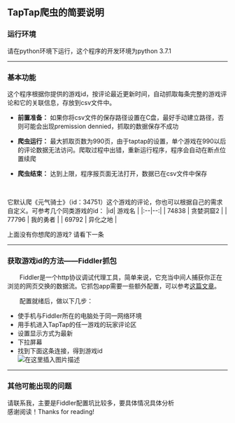 ## TapTap爬虫的简要说明


### 运行环境
请在python环境下运行，这个程序的开发环境为python 3.7.1
<hr>

### 	基本功能
这个程序根据你提供的游戏id，按评论最近更新时间，自动抓取每条完整的游戏评论和它的关联信息，存放到csv文件中。

 - **前置准备：** 如果你将csv文件的保存路径设置在C盘，最好手动建立路径，否则可能会出现premission dennied，抓取的数据保存不成功
 - **爬虫运行：** 最大抓取页数为990页，由于taptap的设置，单个游戏在990以后的评论数据无法访问。爬取过程中出错，重新运行程序，程序会自动在断点位置续爬

 - **爬虫结束：** 达到上限，程序报页面无法打开，数据已在csv文件中保存
 <br/>

它默认爬《元气骑士》（id：34751）这个游戏的评论，你也可以根据自己的需求自定义。可参考几个同类游戏的id：
|id| 游戏名 |
|:--|--:|
| 74838 | 贪婪洞窟2 |
| 77796 | 我的勇者 |
| 69792 | 异化之地 |

上面没有你想爬的游戏? 请看下一条
<hr>

### 获取游戏id的方法——Fiddler抓包
&emsp;&emsp;Fiddler是一个http协议调试代理工具，简单来说，它充当中间人捕获你正在浏览的网页交换的数据流。它抓包app需要一些额外配置，可以参考[这篇文章](https://blog.csdn.net/xyz846/article/details/78963245)。

&emsp;&emsp;配置就绪后，做以下几步：
 - 使手机与Fiddler所在的电脑处于同一网络环境
 - 用手机进入TapTap的任一游戏的玩家评论区
 - 设置显示方式为最新
 - 下拉屏幕
 - 找到下面这条连接，得到游戏id<br/>
![在这里插入图片描述](https://img-blog.csdnimg.cn/20200323110543653.png?x-oss-process=image/watermark,type_ZmFuZ3poZW5naGVpdGk,shadow_10,text_aHR0cHM6Ly9ibG9nLmNzZG4ubmV0L3UwMTE5MDkwNzc=,size_16,color_FFFFFF,t_70)
<hr>

### 其他可能出现的问题
请联系我，主要是Fiddler配置坑比较多，要具体情况具体分析 <br/>
感谢阅读！Thanks for reading!
